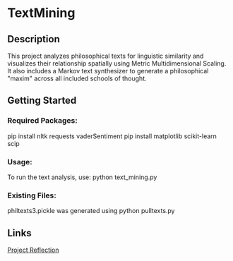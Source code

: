 # TextMining

## Description
This project analyzes philosophical texts for linguistic similarity and visualizes their relationship spatially using Metric Multidimensional Scaling.
It also includes a Markov text synthesizer to generate a philosophical "maxim" across all included schools of thought. 

## Getting Started

### Required Packages:
pip install nltk requests vaderSentiment
pip install matplotlib scikit-learn scip

### Usage:
To run the text analysis, use:
python text_mining.py

### Existing Files:
philtexts3.pickle was generated using python pulltexts.py

## Links
[Project Reflection](Reflection.pdf)